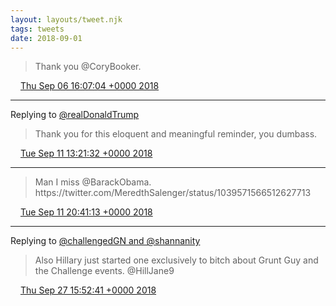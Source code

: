 ```yaml
---
layout: layouts/tweet.njk
tags: tweets
date: 2018-09-01
---
```


> Thank you @CoryBooker\.

<img src="../../media/tweet.ico" width="12" /> [Thu Sep 06 16:07:04 +0000 2018](https://twitter.com/timwasson/status/1037733934052859904)

----

Replying to [@realDonaldTrump](https://twitter.com/realDonaldTrump/status/1039498334594052096)

> Thank you for this eloquent and meaningful reminder, you dumbass\.

<img src="../../media/tweet.ico" width="12" /> [Tue Sep 11 13:21:32 +0000 2018](https://twitter.com/timwasson/status/1039504213661937665)

----

> Man I miss @BarackObama\. https://twitter\.com/MeredthSalenger/status/1039571566512627713

<img src="../../media/tweet.ico" width="12" /> [Tue Sep 11 20:41:13 +0000 2018](https://twitter.com/timwasson/status/1039614864497487874)

----

Replying to [@challengedGN and @shannanity](https://twitter.com/challengedGN/status/1045340136890912774)

> Also Hillary just started one exclusively to bitch about Grunt Guy and the Challenge events\. @HillJane9

<img src="../../media/tweet.ico" width="12" /> [Thu Sep 27 15:52:41 +0000 2018](https://twitter.com/timwasson/status/1045340459013459969)